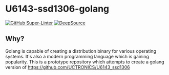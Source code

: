 # U6143-ssd1306-golang

[![GitHub Super-Linter](https://github.com/johncosta/U6143-ssd1306-golang/actions/workflows/linter.yml/badge.svg)](https://github.com/marketplace/actions/super-linter)
[![DeepSource](https://app.deepsource.com/gh/johncosta/U6143-ssd1306-golang.svg/?label=active+issues&show_trend=true&token=sw2v0bHxpjsDlwFjRRdKHIeC)](https://app.deepsource.com/gh/johncosta/U6143-ssd1306-golang/?ref=repository-badge)

## Why?
Golang is capable of creating a distribution binary for various operating systems.  It's also a modern programming 
language which is gaining popularity. This is a prototype repository which attempts to create a golang version 
of <https://github.com/UCTRONICS/U6143_ssd1306>
